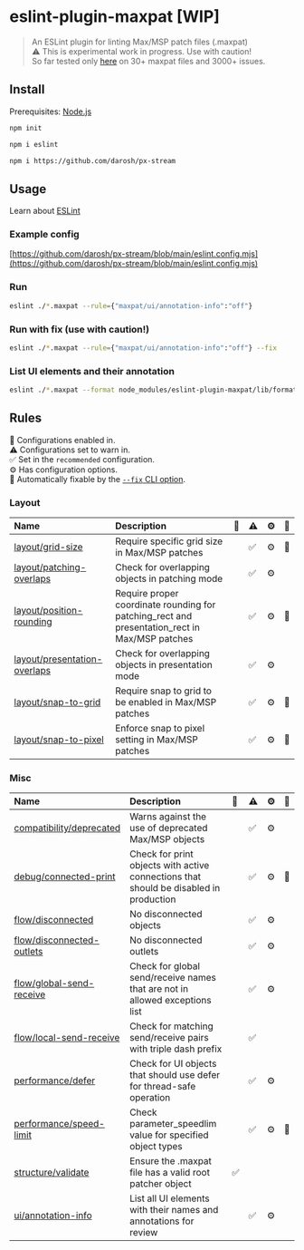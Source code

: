 # eslint-plugin-maxpat [WIP]

> An ESLint plugin for linting Max/MSP patch files (.maxpat) <br />
> ⚠️ This is experimental work in progress. Use with caution! <br />
> So far tested only [here](https://github.com/darosh/px-stream) on 30+ maxpat files and 3000+ issues.

## Install

Prerequisites: [Node.js](https://nodejs.org/)

```bash
npm init
```

```bash
npm i eslint
```

```bash
npm i https://github.com/darosh/px-stream
```

## Usage

Learn about [ESLint](https://eslint.org/)

### Example config

[https://github.com/darosh/px-stream/blob/main/eslint.config.mjs](https://github.com/darosh/px-stream/blob/main/eslint.config.mjs)

### Run

```bash
eslint ./*.maxpat --rule={"maxpat/ui/annotation-info":"off"}
```

### Run with fix (use with caution!)

```bash
eslint ./*.maxpat --rule={"maxpat/ui/annotation-info":"off"} --fix
```

### List UI elements and their annotation

```bash
eslint ./*.maxpat --format node_modules/eslint-plugin-maxpat/lib/formatter.js
```

## Rules

 <!-- begin auto-generated rules list -->

💼 Configurations enabled in.\
⚠️ Configurations set to warn in.\
✅ Set in the `recommended` configuration.\
⚙️ Has configuration options.\
🔧 Automatically fixable by the [`--fix` CLI option](https://eslint.org/docs/user-guide/command-line-interface#--fix).

### Layout

| Name                                                                       | Description                                                                                   | 💼 | ⚠️ | ⚙️ | 🔧 |
| :------------------------------------------------------------------------- | :-------------------------------------------------------------------------------------------- | :- | :- | :- | :- |
| [layout/grid-size](docs/rules/layout/grid-size.md)                         | Require specific grid size in Max/MSP patches                                                 |    | ✅  | ⚙️ | 🔧 |
| [layout/patching-overlaps](docs/rules/layout/patching-overlaps.md)         | Check for overlapping objects in patching mode                                                |    | ✅  | ⚙️ |    |
| [layout/position-rounding](docs/rules/layout/position-rounding.md)         | Require proper coordinate rounding for patching_rect and presentation_rect in Max/MSP patches |    | ✅  | ⚙️ | 🔧 |
| [layout/presentation-overlaps](docs/rules/layout/presentation-overlaps.md) | Check for overlapping objects in presentation mode                                            |    | ✅  | ⚙️ |    |
| [layout/snap-to-grid](docs/rules/layout/snap-to-grid.md)                   | Require snap to grid to be enabled in Max/MSP patches                                         |    | ✅  | ⚙️ | 🔧 |
| [layout/snap-to-pixel](docs/rules/layout/snap-to-pixel.md)                 | Enforce snap to pixel setting in Max/MSP patches                                              |    | ✅  | ⚙️ | 🔧 |

### Misc

| Name                                                                 | Description                                                                           | 💼 | ⚠️ | ⚙️ | 🔧 |
| :------------------------------------------------------------------- | :------------------------------------------------------------------------------------ | :- | :- | :- | :- |
| [compatibility/deprecated](docs/rules/compatibility/deprecated.md)   | Warns against the use of deprecated Max/MSP objects                                   |    | ✅  | ⚙️ |    |
| [debug/connected-print](docs/rules/debug/connected-print.md)         | Check for print objects with active connections that should be disabled in production |    | ✅  | ⚙️ | 🔧 |
| [flow/disconnected](docs/rules/flow/disconnected.md)                 | No disconnected objects                                                               |    | ✅  | ⚙️ |    |
| [flow/disconnected-outlets](docs/rules/flow/disconnected-outlets.md) | No disconnected outlets                                                               |    | ✅  | ⚙️ |    |
| [flow/global-send-receive](docs/rules/flow/global-send-receive.md)   | Check for global send/receive names that are not in allowed exceptions list           |    | ✅  | ⚙️ |    |
| [flow/local-send-receive](docs/rules/flow/local-send-receive.md)     | Check for matching send/receive pairs with triple dash prefix                         |    | ✅  |    |    |
| [performance/defer](docs/rules/performance/defer.md)                 | Check for UI objects that should use defer for thread-safe operation                  |    | ✅  | ⚙️ |    |
| [performance/speed-limit](docs/rules/performance/speed-limit.md)     | Check parameter_speedlim value for specified object types                             |    | ✅  | ⚙️ | 🔧 |
| [structure/validate](docs/rules/structure/validate.md)               | Ensure the .maxpat file has a valid root patcher object                               | ✅  |    |    |    |
| [ui/annotation-info](docs/rules/ui/annotation-info.md)               | List all UI elements with their names and annotations for review                      |    | ✅  | ⚙️ |    |

<!-- end auto-generated rules list -->
